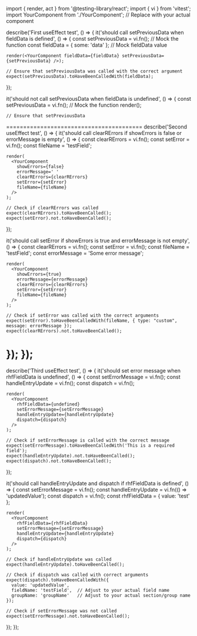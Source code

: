 import { render, act } from '@testing-library/react';
import { vi } from 'vitest';
import YourComponent from './YourComponent'; // Replace with your actual component

describe('First useEffect test', () => {
  it('should call setPreviousData when fieldData is defined', () => {
    const setPreviousData = vi.fn(); // Mock the function
    const fieldData = { some: 'data' }; // Mock fieldData value
    
    render(<YourComponent fieldData={fieldData} setPreviousData={setPreviousData} />);
    
    // Ensure that setPreviousData was called with the correct argument
    expect(setPreviousData).toHaveBeenCalledWith(fieldData);
  });

  it('should not call setPreviousData when fieldData is undefined', () => {
    const setPreviousData = vi.fn(); // Mock the function
    render(<YourComponent fieldData={undefined} setPreviousData={setPreviousData} />);
    
    // Ensure that setPreviousData
========================================
describe('Second useEffect test', () => {
  it('should call clearRErrors if showErrors is false or errorMessage is empty', () => {
    const clearRErrors = vi.fn();
    const setError = vi.fn();
    const fileName = 'testField';
    
    render(
      <YourComponent 
        showErrors={false} 
        errorMessage=' ' 
        clearRErrors={clearRErrors} 
        setError={setError} 
        fileName={fileName}
      />
    );
    
    // Check if clearRErrors was called
    expect(clearRErrors).toHaveBeenCalled();
    expect(setError).not.toHaveBeenCalled();
  });

  it('should call setError if showErrors is true and errorMessage is not empty', () => {
    const clearRErrors = vi.fn();
    const setError = vi.fn();
    const fileName = 'testField';
    const errorMessage = 'Some error message';
    
    render(
      <YourComponent 
        showErrors={true} 
        errorMessage={errorMessage} 
        clearRErrors={clearRErrors} 
        setError={setError} 
        fileName={fileName}
      />
    );
    
    // Check if setError was called with the correct arguments
    expect(setError).toHaveBeenCalledWith(fileName, { type: "custom", message: errorMessage });
    expect(clearRErrors).not.toHaveBeenCalled();
  });
});
=============================
describe('Third useEffect test', () => {
  it('should set error message when rhfFieldData is undefined', () => {
    const setErrorMessage = vi.fn();
    const handleEntryUpdate = vi.fn();
    const dispatch = vi.fn();
    
    render(
      <YourComponent 
        rhfFieldData={undefined} 
        setErrorMessage={setErrorMessage} 
        handleEntryUpdate={handleEntryUpdate} 
        dispatch={dispatch}
      />
    );
    
    // Check if setErrorMessage is called with the correct message
    expect(setErrorMessage).toHaveBeenCalledWith('This is a required field');
    expect(handleEntryUpdate).not.toHaveBeenCalled();
    expect(dispatch).not.toHaveBeenCalled();
  });

  it('should call handleEntryUpdate and dispatch if rhfFieldData is defined', () => {
    const setErrorMessage = vi.fn();
    const handleEntryUpdate = vi.fn(() => 'updatedValue');
    const dispatch = vi.fn();
    const rhfFieldData = { value: 'test' };
    
    render(
      <YourComponent 
        rhfFieldData={rhfFieldData} 
        setErrorMessage={setErrorMessage} 
        handleEntryUpdate={handleEntryUpdate} 
        dispatch={dispatch}
      />
    );
    
    // Check if handleEntryUpdate was called
    expect(handleEntryUpdate).toHaveBeenCalled();
    
    // Check if dispatch was called with correct arguments
    expect(dispatch).toHaveBeenCalledWith({
      value: 'updatedValue',
      fieldName: 'testField',  // Adjust to your actual field name
      groupName: 'groupName'   // Adjust to your actual section/group name
    });
    
    // Check if setErrorMessage was not called
    expect(setErrorMessage).not.toHaveBeenCalled();
  });
});

